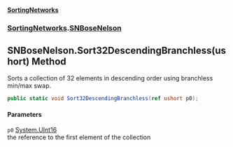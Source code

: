 #### [SortingNetworks](./index.md 'index')
### [SortingNetworks](./SortingNetworks.md 'SortingNetworks').[SNBoseNelson](./SortingNetworks-SNBoseNelson.md 'SortingNetworks.SNBoseNelson')
## SNBoseNelson.Sort32DescendingBranchless(ushort) Method
Sorts a collection of 32 elements in descending order using branchless min/max swap.  
```csharp
public static void Sort32DescendingBranchless(ref ushort p0);
```
#### Parameters
<a name='SortingNetworks-SNBoseNelson-Sort32DescendingBranchless(ushort)-p0'></a>
`p0` [System.UInt16](https://docs.microsoft.com/en-us/dotnet/api/System.UInt16 'System.UInt16')  
the reference to the first element of the collection  
  

